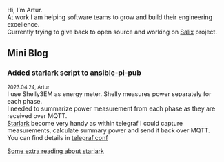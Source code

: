 Hi, I’m Artur.  
At work I am helping software teams to grow and build their engineering excellence.  
Currently trying to give back to open source and working on [Salix](https://github.com/artursulkowski/salix) project.

## Mini Blog

### Added starlark script to [ansible-pi-pub](https://github.com/artursulkowski/ansible-pi-pub)
<sup>2023.04.24, Artur</sup>  
I use Shelly3EM as energy meter. Shelly measures power separately for each phase.  
I needed to summarize power measurement from each phase as they are received over MQTT.  
[Starlark](https://github.com/influxdata/telegraf/blob/release-1.26/plugins/processors/starlark/README.md) become very handy as within telegraf I could capture measurements, calculate summary power and send it back over MQTT.  
You can find details in [telegraf.conf](https://github.com/artursulkowski/ansible-pi-pub/blob/main/roles/telegraf/files/telegraf.conf)

[Some extra reading about starlark](https://www.influxdata.com/blog/how-use-starlark-telegraf/)

<!---
artursulkowski/artursulkowski is a ✨ special ✨ repository because its `README.md` (this file) appears on your GitHub profile.
You can click the Preview link to take a look at your changes.
--->
